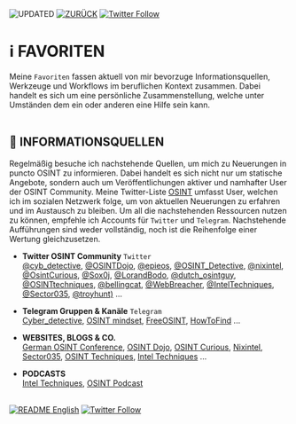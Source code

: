 <div align="left">
  <img alt="UPDATED" src="https://img.shields.io/badge/UPDATED-2022.08.14-lightgrey.svg?style=for-the-badge">
  <a href="https://github.com/ot2i7ba/OSINT/blob/main/de/"><img alt="ZURÜCK" src="https://img.shields.io/badge/ZURÜCK-lightgrey.svg?style=for-the-badge"></a>  
  <a href="https://twitter.com/intent/follow?screen_name=ot2i7ba"><img alt="Twitter Follow" src="https://img.shields.io/twitter/follow/ot2i7ba?logo=twitter&logoColor=white&style=for-the-badge"></a>
</div>

# ℹ️ FAVORITEN
Meine `Favoriten` fassen aktuell von mir bevorzuge Informationsquellen, Werkzeuge und Workflows im beruflichen Kontext zusammen. Dabei handelt es sich um eine persönliche Zusammenstellung, welche unter Umständen dem ein oder anderen eine Hilfe sein kann.<br/><br/>

## 📑 INFORMATIONSQUELLEN
Regelmäßig besuche ich nachstehende Quellen, um mich zu Neuerungen in puncto OSINT zu informieren. Dabei handelt es sich nicht nur um statische Angebote, sondern auch um Veröffentlichungen aktiver und namhafter User der OSINT Community. Meine Twitter-Liste [OSINT](https://twitter.com/i/lists/1474157673604128772?s=20) umfasst User, welchen ich im sozialen Netzwerk folge, um von aktuellen Neuerungen zu erfahren und im Austausch zu bleiben. Um all die nachstehenden Ressourcen nutzen zu können, empfehle ich Accounts für `Twitter` und `Telegram`. Nachstehende Aufführungen sind weder vollständig, noch ist die Reihenfolge einer Wertung gleichzusetzen.

- **Twitter OSINT Community** `Twitter`<br/>
 [@cyb_detective](https://twitter.com/cyb_detective), [@OSINTDojo](https://twitter.com/OSINTDojo), [@epieos](https://twitter.com/epieos), [@OSINT_Detective](https://twitter.com/OSINT_Detective), [@nixintel](https://twitter.com/nixintel), [@OsintCurious](https://twitter.com/OsintCurious), [@Sox0j](https://twitter.com/Sox0j), [@LorandBodo](https://twitter.com/LorandBodo), [@dutch_osintguy](https://twitter.com/dutch_osintguy), [@OSINTtechniques](https://twitter.com/OSINTtechniques), [@bellingcat](https://twitter.com/bellingcat), [@WebBreacher](https://twitter.com/WebBreacher), [@IntelTechniques](https://twitter.com/IntelTechniques), [@Sector035](https://twitter.com/Sector035), [@troyhunt)](https://twitter.com/troyhunt) ...

- **Telegram Gruppen & Kanäle** `Telegram`<br/>
[Cyber_detective](https://t.me/cybdetective), [OSINT mindset](https://t.me/osint_mindset), [FreeOSINT](https://t.me/freeosint), [HowToFind](https://t.me/HowToFind) ...

- **WEBSITES, BLOGS & CO.**<br/>
[German OSINT Conference](https://gosintcon.de/), [OSINT Dojo](https://www.osintdojo.com/), [OSINT Curious](https://osintcurio.us/), [Nixintel](https://nixintel.info/), [Sector035](https://sector035.nl/), [OSINT Techniques](https://www.osinttechniques.com/), [Intel Techniques](https://inteltechniques.com/) ...

- **PODCASTS**<br/>
[Intel Techniques](https://inteltechniques.com/podcast.html), [OSINT Podcast](https://osintpodcast.com/)



<br/>
<div align="left">
  <a href="https://github.com/ot2i7ba/OSINT/blob/main/en/README.md"><img alt="README English" src="https://img.shields.io/badge/README-English-lightgrey.svg?style=for-the-badge"></a>
  <a href="https://twitter.com/intent/follow?screen_name=ot2i7ba"><img alt="Twitter Follow" src="https://img.shields.io/twitter/follow/ot2i7ba?logo=twitter&logoColor=white&style=for-the-badge"></a>
</div>
